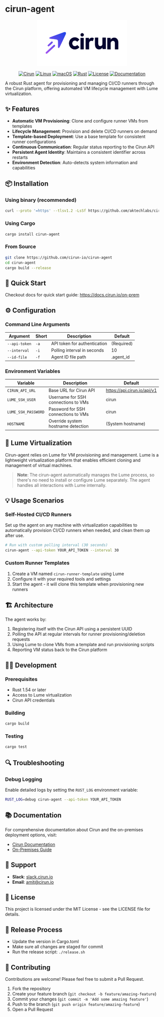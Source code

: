 # cirun-agent

<div align="center">
  <picture>
    <source media="(prefers-color-scheme: dark)" alt="Cirun logo" height="150" srcset="https://raw.githubusercontent.com/AktechLabs/cirun-docs/refs/heads/main/static/img/cirun-logo-dark.svg">
    <source media="(prefers-color-scheme: light)" alt="Cirun logo" height="150" srcset="https://raw.githubusercontent.com/AktechLabs/cirun-docs/refs/heads/main/static/img/cirun-logo-light.svg">
    <img alt="Cirun logo" height="150" src="https://raw.githubusercontent.com/AktechLabs/cirun-docs/refs/heads/main/static/img/cirun-logo-light.svg">
  </picture>


[![Cirun](https://img.shields.io/badge/cirun-agent-%230075A8.svg?style=for-the-badge&logo=data:image/svg+xml;base64,PHN2ZyB4bWxucz0iaHR0cDovL3d3dy53My5vcmcvMjAwMC9zdmciIHZpZXdCb3g9IjAgMCAyNCAyNCI+PHBhdGggZmlsbD0iI2ZmZiIgZD0iTTEyIDJMMiA3djEwbDEwIDUgMTAtNVY3TDEyIDJ6Ii8+PC9zdmc+)](https://cirun.io)
[![Linux](https://img.shields.io/badge/linux-%23FCC624.svg?style=for-the-badge&logo=linux&logoColor=black)](https://www.linux.org/)
[![macOS](https://img.shields.io/badge/macos-%23000000.svg?style=for-the-badge&logo=apple&logoColor=white)](#)
[![Rust](https://img.shields.io/badge/rust-%23000000.svg?style=for-the-badge&logo=rust&logoColor=white)](https://www.rust-lang.org/)
[![License](https://img.shields.io/badge/license-MIT-%23yellow.svg?style=for-the-badge)](https://opensource.org/licenses/MIT)
[![Documentation](https://img.shields.io/badge/docs-cirun-%230075A8.svg?style=for-the-badge)](https://docs.cirun.io/on-prem)
</div>

A robust Rust agent for provisioning and managing CI/CD runners through the Cirun platform, offering automated VM lifecycle management with Lume virtualization.

## ✨ Features

- **Automatic VM Provisioning**: Clone and configure runner VMs from templates
- **Lifecycle Management**: Provision and delete CI/CD runners on demand
- **Template-based Deployment**: Use a base template for consistent runner configurations
- **Continuous Communication**: Regular status reporting to the Cirun API
- **Persistent Agent Identity**: Maintains a consistent identifier across restarts
- **Environment Detection**: Auto-detects system information and capabilities

## 📦 Installation

### Using binary (recommended)

```bash
curl --proto '=https' --tlsv1.2 -LsSf https://github.com/aktechlabs/cirun-agent/releases/download/v0.2.8/cirun-agent-installer.sh | sh
```

### Using Cargo

```bash
cargo install cirun-agent
```

### From Source

```bash
git clone https://github.com/cirun-io/cirun-agent
cd cirun-agent
cargo build --release
```

## 🚀 Quick Start

Checkout docs for quick start guide: https://docs.cirun.io/on-prem

## ⚙️ Configuration

### Command Line Arguments

| Argument | Short | Description | Default |
|----------|-------|-------------|---------|
| `--api-token` | `-a` | API token for authentication | (Required) |
| `--interval` | `-i` | Polling interval in seconds | 10 |
| `--id-file` | `-f` | Agent ID file path | .agent_id |

### Environment Variables

| Variable | Description | Default |
|----------|-------------|---------|
| `CIRUN_API_URL` | Base URL for Cirun API | https://api.cirun.io/api/v1 |
| `LUME_SSH_USER` | Username for SSH connections to VMs | cirun |
| `LUME_SSH_PASSWORD` | Password for SSH connections to VMs | cirun |
| `HOSTNAME` | Override system hostname detection | (System hostname) |

## 🔌 Lume Virtualization

Cirun-agent relies on Lume for VM provisioning and management. Lume is a lightweight virtualization platform that enables efficient cloning and management of virtual machines.

> **Note**: The cirun-agent automatically manages the Lume process, so there's no need to install or configure Lume separately. The agent handles all interactions with Lume internally.

## 💡 Usage Scenarios

### Self-Hosted CI/CD Runners

Set up the agent on any machine with virtualization capabilities to automatically provision CI/CD runners when needed, and clean them up after use.

```bash
# Run with custom polling interval (30 seconds)
cirun-agent --api-token YOUR_API_TOKEN --interval 30
```

### Custom Runner Templates

1. Create a VM named `cirun-runner-template` using Lume
2. Configure it with your required tools and settings
3. Start the agent - it will clone this template when provisioning new runners

## 🏗️ Architecture

The agent works by:
1. Registering itself with the Cirun API using a persistent UUID
2. Polling the API at regular intervals for runner provisioning/deletion requests
3. Using Lume to clone VMs from a template and run provisioning scripts
4. Reporting VM status back to the Cirun platform

## 👨‍💻 Development

### Prerequisites

- Rust 1.54 or later
- Access to Lume virtualization
- Cirun API credentials

### Building

```bash
cargo build
```

### Testing

```bash
cargo test
```

## 🔍 Troubleshooting

### Debug Logging

Enable detailed logs by setting the `RUST_LOG` environment variable:

```bash
RUST_LOG=debug cirun-agent --api-token YOUR_API_TOKEN
```


## 📚 Documentation

For comprehensive documentation about Cirun and the on-premises deployment options, visit:
- [Cirun Documentation](https://docs.cirun.io/)
- [On-Premises Guide](https://docs.cirun.io/on-prem)

## 💬 Support

- **Slack**: [slack.cirun.io](https://slack.cirun.io/)
- **Email**: amit@cirun.io

## 📜 License

This project is licensed under the MIT License - see the LICENSE file for details.

## 🚢 Release Process

- Update the version in Cargo.toml
- Make sure all changes are staged for commit
- Run the release script: `./release.sh`

## 🤝 Contributing

Contributions are welcome! Please feel free to submit a Pull Request.

1. Fork the repository
2. Create your feature branch (`git checkout -b feature/amazing-feature`)
3. Commit your changes (`git commit -m 'Add some amazing feature'`)
4. Push to the branch (`git push origin feature/amazing-feature`)
5. Open a Pull Request
